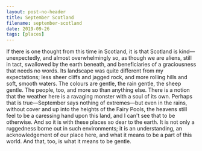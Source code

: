 ```yaml
---
layout: post-no-header
title: September Scotland
filename: september-scotland
date: 2019-09-26
tags: [places]
---
```


If there is one thought from this time in Scotland, it is that Scotland is kind—unexpectedly, and almost overwhelmingly so, as though we are aliens, still in tact, swallowed by the earth beneath, and beneficiaries of a graciousness that needs no words. Its landscape was quite different from my expectations; less sheer cliffs and jagged rock, and more rolling hills and soft, smooth waters. The colours are gentle, the rain gentle, the sheep gentle. The people, too, and more so than anything else. There is a notion that the weather here is a ravaging monster with a soul of its own. Perhaps that is true—September says nothing of extremes—but even in the rains, without cover and up into the heights of the Fairy Pools, the heavens still feel to be a caressing hand upon this land, and I can't see that to be otherwise. And so it is with these places so dear to the earth. It is not only a ruggedness borne out in such environments; it is an understanding, an acknowledgement of our place here, and what it means to be a part of this world. And that, too, is what it means to be gentle.
